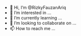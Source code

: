 - 👋 Hi, I’m @RizkyFauzanAriq
- 👀 I’m interested in ...
- 🌱 I’m currently learning ...
- 💞️ I’m looking to collaborate on ...
- 📫 How to reach me ...

<!---
RizkyFauzanAriq/RizkyFauzanAriq is a ✨ special ✨ repository because its `README.md` (this file) appears on your GitHub profile.
You can click the Preview link to take a look at your changes.
--->
